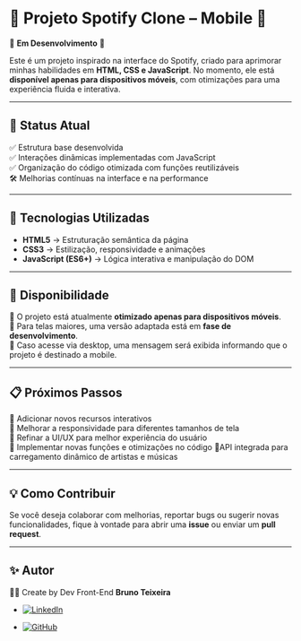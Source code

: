 # 🎵 Projeto Spotify Clone – Mobile 🎵  

🚧 **Em Desenvolvimento** 🚧  

Este é um projeto inspirado na interface do Spotify, criado para aprimorar minhas habilidades em **HTML, CSS e JavaScript**. No momento, ele está **disponível apenas para dispositivos móveis**, com otimizações para uma experiência fluida e interativa.  

---

## 📌 Status Atual  

✅ Estrutura base desenvolvida  
✅ Interações dinâmicas implementadas com JavaScript  
✅ Organização do código otimizada com funções reutilizáveis   
🛠️ Melhorias contínuas na interface e na performance  

---

## 🚀 Tecnologias Utilizadas  

- **HTML5** → Estruturação semântica da página  
- **CSS3** → Estilização, responsividade e animações  
- **JavaScript (ES6+)** → Lógica interativa e manipulação do DOM  

---

## 📱 Disponibilidade  

🔹 O projeto está atualmente **otimizado apenas para dispositivos móveis**.  
🔹 Para telas maiores, uma versão adaptada está em **fase de desenvolvimento**.  
🔹 Caso acesse via desktop, uma mensagem será exibida informando que o projeto é destinado a mobile.  

---

## 📋 Próximos Passos  

🔹 Adicionar novos recursos interativos  
🔹 Melhorar a responsividade para diferentes tamanhos de tela  
🔹 Refinar a UI/UX para melhor experiência do usuário  
🔹 Implementar novas funções e otimizações no código 
🔹API integrada para carregamento dinâmico de artistas e músicas  

---

## 💡 Como Contribuir  

Se você deseja colaborar com melhorias, reportar bugs ou sugerir novas funcionalidades, fique à vontade para abrir uma **issue** ou enviar um **pull request**.  

---

## ✨ Autor
👨‍💻 Create by Dev Front-End <strong>Bruno Teixeira</strong>

- [![LinkedIn](https://custom-icon-badges.demolab.com/badge/LinkedIn-0A66C2?logo=linkedin-white&logoColor=fff)](https://www.linkedin.com/in/brunotxrs/)

- [![GitHub](https://img.shields.io/badge/GitHub-%23121011.svg?logo=github&logoColor=white)](https://github.com/brunotxrs)
